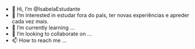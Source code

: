  - 👋 Hi, I’m @IsabelaEstudante
- 👀 I’m interested in estudar  fora do país, ter novas experiências e apreder cada vez mais.
- 🌱 I’m currently learning ...
- 💞️ I’m looking to collaborate on ...
- 📫 How to reach me ...

<!---
IsabelaEstudante/IsabelaEstudante is a ✨ special ✨ repository because its `README.md` (this file) appears on your GitHub profile.
You can click the Preview link to take a look at your changes.
--->
